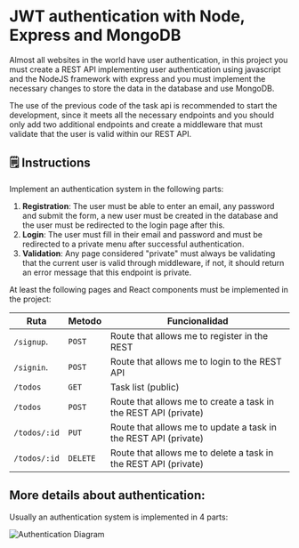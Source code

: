 <!--hide-->
# JWT authentication with Node, Express and MongoDB
<!--endhide-->

Almost all websites in the world have user authentication, in this project you must create a REST API implementing user authentication using javascript and the NodeJS framework with express and you must implement the necessary changes to store the data in the database and use MongoDB.

The use of the previous code of the task api is recommended to start the development, since it meets all the necessary endpoints and you should only add two additional endpoints and create a middleware that must validate that the user is valid within our REST API.

## 🗒️ Instructions

Implement an authentication system in the following parts:

1. **Registration**: The user must be able to enter an email, any password and submit the form, a new user must be created in the database and the user must be redirected to the login page after this.
2. **Login**: The user must fill in their email and password and must be redirected to a private menu after successful authentication.
3. **Validation**: Any page considered "private" must always be validating that the current user is valid through middleware, if not, it should return an error message that this endpoint is private.

At least the following pages and React components must be implemented in the project:


| Ruta          | Metodo      | Funcionalidad                                                            | 
| ------------- | ----------- | -----------------------------------------------------------------------  |
| `/signup`.    | `POST`      | Route that allows me to register in the REST                             |
| `/signin`.    | `POST`      | Route that allows me to login to the REST API                   |
| `/todos`      | `GET`       | Task list (public)                    |
| `/todos`      | `POST`      | Route that allows me to create a task in the REST API (private)         |
| `/todos/:id`  | `PUT`       | Route that allows me to update a task in the REST API (private)     |
| `/todos/:id`  | `DELETE`    | Route that allows me to delete a task in the REST API (private) |

## More details about authentication:

Usually an authentication system is implemented in 4 parts:

![Authentication Diagram](https://github.com/breatheco-de/jwt-authentication-with-flask-react/blob/main/.learn/login_diagram.jpeg?raw=true)
